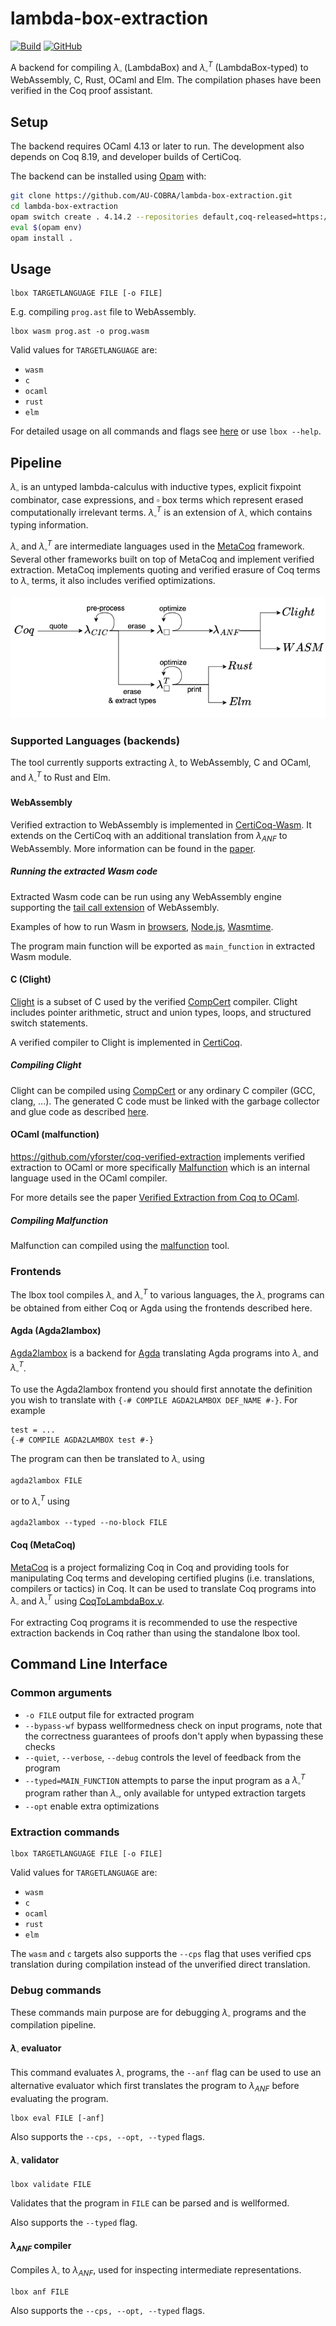 # lambda-box-extraction
[![Build](https://github.com/AU-COBRA/lambda-box-extraction/actions/workflows/build.yml/badge.svg)](https://github.com/AU-COBRA/lambda-box-extraction/actions/workflows/build.yml)
[![GitHub](https://img.shields.io/github/license/AU-COBRA/lambda-box-extraction)](https://github.com/AU-COBRA/lambda-box-extraction/blob/master/LICENSE)

A backend for compiling $\lambda_\square$ (LambdaBox) and $\lambda_\square^T$ (LambdaBox-typed) to WebAssembly, C, Rust, OCaml and Elm. The compilation phases have been verified in the Coq proof assistant.

## Setup
The backend requires OCaml 4.13 or later to run. The development also depends on Coq 8.19, and developer builds of CertiCoq.

The backend can be installed using [Opam](https://opam.ocaml.org/doc/Install.html) with:
```bash
git clone https://github.com/AU-COBRA/lambda-box-extraction.git
cd lambda-box-extraction
opam switch create . 4.14.2 --repositories default,coq-released=https://coq.inria.fr/opam/released
eval $(opam env)
opam install .
```

## Usage
```
lbox TARGETLANGUAGE FILE [-o FILE]
```
E.g. compiling `prog.ast` file to WebAssembly.
```
lbox wasm prog.ast -o prog.wasm
```
Valid values for `TARGETLANGUAGE` are:
* `wasm`
* `c`
* `ocaml`
* `rust`
* `elm`

For detailed usage on all commands and flags see [here](#command-line-interface) or use `lbox --help`.


## Pipeline
$\lambda_\square$ is an untyped lambda-calculus with inductive types, explicit fixpoint combinator, case expressions, and $\square$ box terms which represent erased computationally irrelevant terms.
$\lambda_\square^T$ is an extension of $\lambda_\square$ which contains typing information.

$\lambda_\square$ and $\lambda_\square^T$ are intermediate languages used in the [MetaCoq](https://github.com/MetaRocq/metarocq) framework. Several other frameworks built on top of MetaCoq and implement verified extraction. MetaCoq implements quoting and verified erasure of Coq terms to $\lambda_\square$ terms, it also includes verified optimizations.

![](/doc/pipeline.png)

### Supported Languages (backends)
The tool currently supports extracting $\lambda_\square$ to WebAssembly, C and OCaml, and $\lambda_\square^T$ to Rust and Elm.

#### WebAssembly
Verified extraction to WebAssembly is implemented in [CertiCoq-Wasm](https://github.com/womeier/certicoqwasm).
It extends on the CertiCoq with an additional translation from $\lambda_{ANF}$ to WebAssembly.
More information can be found in the [paper](https://womeier.de/files/certicoqwasm-cpp25-paper.pdf).
##### Running the extracted Wasm code
Extracted Wasm code can be run using any WebAssembly engine supporting the [tail call extension](https://webassembly.org/features/) of WebAssembly.

Examples of how to run Wasm in [browsers](https://developer.mozilla.org/en-US/docs/WebAssembly/Guides/Loading_and_running), [Node.js](https://nodejs.org/en/learn/getting-started/nodejs-with-webassembly), [Wasmtime](https://docs.wasmtime.dev/lang.html).

The program main function will be exported as `main_function` in extracted Wasm module.


#### C (Clight)
[Clight](https://link.springer.com/article/10.1007/s10817-009-9148-3) is a subset of C used by the verified [CompCert](https://compcert.org/) compiler.
Clight includes pointer arithmetic, struct and union types, loops, and structured switch statements.

A verified compiler to Clight is implemented in [CertiCoq](https://github.com/CertiCoq/certicoq).
##### Compiling Clight
Clight can be compiled using [CompCert](https://compcert.org/) or any ordinary C compiler (GCC, clang, ...).
The generated C code must be linked with the garbage collector and glue code as described [here](https://github.com/CertiCoq/certicoq/wiki/The-CertiCoq-plugin#compiling-the-generated-c-code).


#### OCaml (malfunction)
https://github.com/yforster/coq-verified-extraction implements verified extraction to OCaml or more specifically [Malfunction](https://github.com/stedolan/malfunction) which is an internal language used in the OCaml compiler.

For more details see the paper [Verified Extraction from Coq to OCaml](https://dl.acm.org/doi/10.1145/3656379).

##### Compiling Malfunction
Malfunction can compiled using the [malfunction](https://github.com/stedolan/malfunction) tool.
### Frontends
The lbox tool compiles $\lambda_\square$ and $\lambda_\square^T$ to various languages, the $\lambda_\square$ programs can be obtained from either Coq or Agda using the frontends described here.

#### Agda (Agda2lambox)
[Agda2lambox](https://github.com/agda/agda2lambox) is a backend for [Agda](https://github.com/agda/agda) translating Agda programs into $\lambda_\square$ and $\lambda_\square^T$.

To use the Agda2lambox frontend you should first annotate the definition you wish to translate with `{-# COMPILE AGDA2LAMBOX DEF_NAME #-}`.
For example
```
test = ...
{-# COMPILE AGDA2LAMBOX test #-}
```

The program can then be translated to $\lambda_\square$ using
```
agda2lambox FILE
```
or to $\lambda_\square^T$ using
```
agda2lambox --typed --no-block FILE
```

#### Coq (MetaCoq)
[MetaCoq](https://github.com/MetaRocq/metarocq) is a project formalizing Coq in Coq and providing tools for manipulating Coq terms and developing certified plugins (i.e. translations, compilers or tactics) in Coq. It can be used to translate Coq programs into $\lambda_\square$ and $\lambda_\square^T$ using [CoqToLambdaBox.v](theories/CoqToLambdaBox.v).

For extracting Coq programs it is recommended to use the respective extraction backends in Coq rather than using the standalone lbox tool.


## Command Line Interface
### Common arguments
* `-o FILE` output file for extracted program
* `--bypass-wf` bypass wellformedness check on input programs, note that the correctness guarantees of proofs don't apply when bypassing these checks
* `--quiet`, `--verbose`, `--debug` controls the level of feedback from the program
* `--typed=MAIN_FUNCTION` attempts to parse the input program as a $\lambda_\square^T$ program rather than $\lambda_\square$, only available for untyped extraction targets
* `--opt` enable extra optimizations

### Extraction commands
```
lbox TARGETLANGUAGE FILE [-o FILE]
```
Valid values for `TARGETLANGUAGE` are:
* `wasm`
* `c`
* `ocaml`
* `rust`
* `elm`

The `wasm` and `c` targets also supports the `--cps` flag that uses verified cps translation during compilation instead of the unverified direct translation.

### Debug commands
These commands main purpose are for debugging $\lambda_\square$ programs and the compilation pipeline.

#### $\lambda_\square$ evaluator
This command evaluates $\lambda_\square$ programs, the `--anf` flag can be used to use an alternative evaluator which first translates the program to $\lambda_{ANF}$ before evaluating the program.
```
lbox eval FILE [-anf]
```

Also supports the `--cps, --opt, --typed` flags.

#### $\lambda_\square$ validator
```
lbox validate FILE
```
Validates that the program in `FILE` can be parsed and is wellformed.

Also supports the `--typed` flag.

#### $\lambda_{ANF}$ compiler
Compiles $\lambda_\square$ to $\lambda_{ANF}$, used for inspecting intermediate representations.
```
lbox anf FILE
```

Also supports the `--cps, --opt, --typed` flags.
